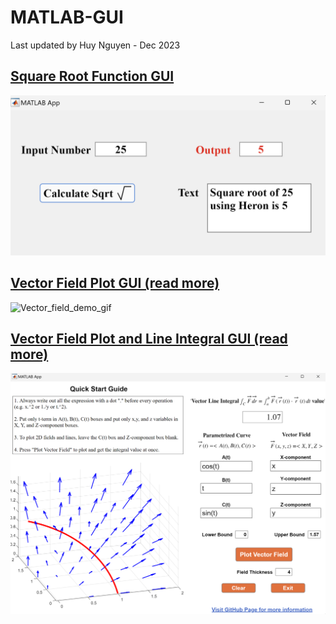 # MATLAB-GUI

Last updated by Huy Nguyen - Dec 2023 

## [Square Root Function GUI](./square_root_function/)

<img src="square_root_function/demo/sqrt_demo_1.png" width="800"/>

## [Vector Field Plot GUI (read more)](./vector_field_plot/)

![Vector_field_demo_gif](https://github.com/Ai4Math/MATLAB-GUI/assets/114793725/1a664f2f-7337-4585-86d0-f0de98aaad34)

## [Vector Field Plot and Line Integral GUI (read more)](./line_integral/)

<img src="line_integral/demo/vector_field_line_integral_3d.png" width="800"/>

